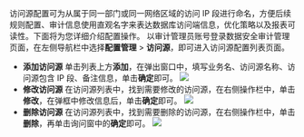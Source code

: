 访问源配置可为从属于同一部门或同一网络区域的访问 IP 段进行命名，方便后续规则配置、审计信息使用直观名字来表达数据库访问端信息，优化策略以及报表可读性。下面将为您详细介绍配置操作。
以审计管理员账号登录数据安全审计管理页面，在左侧导航栏中选择**配置管理** > **访问源**，即可进入访问源配置列表页面。
- **添加访问源**
单击列表上方**添加**，在弹出窗口中，填写业务名、访问源名称、访问源包含 IP 段、备注信息，单击**确定**即可。
![](https://main.qcloudimg.com/raw/3967b26460bc099bbcc8f7388d39eeca.png)
- **修改访问源**
在访问源列表中，找到需要修改的访问源，在右侧操作栏中，单击**修改**，在弹框中修改信息后，单击**确定**即可。
![](https://main.qcloudimg.com/raw/f9a5f1c6740e77f23cb9bda13f1c01d0.png)
- **删除访问源**
在访问源列表中，找到需要删除的访问源，在右侧操作栏中，单击**删除**，再单击询问窗中的**确定**即可。
![](https://main.qcloudimg.com/raw/17350a3419ea67d8edb77f55dbbfbfd0.png)
